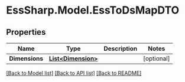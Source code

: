 # EssSharp.Model.EssToDsMapDTO

## Properties

Name | Type | Description | Notes
------------ | ------------- | ------------- | -------------
**Dimensions** | [**List&lt;Dimension&gt;**](Dimension.md) |  | [optional] 

[[Back to Model list]](../README.md#documentation-for-models) [[Back to API list]](../README.md#documentation-for-api-endpoints) [[Back to README]](../README.md)

